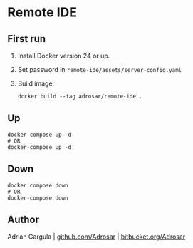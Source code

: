 # Remote IDE



## First run

1. Install Docker version 24 or up.

2. Set password in `remote-ide/assets/server-config.yaml`

3. Build image:

   ```
   docker build --tag adrosar/remote-ide .
   ```



## Up

```
docker compose up -d
# OR
docker-compose up -d
```



## Down

```
docker compose down
# OR
docker-compose down
```



## Author

Adrian Gargula | [github.com/Adrosar](https://github.com/Adrosar) | [bitbucket.org/Adrosar](https://bitbucket.org/Adrosar)
